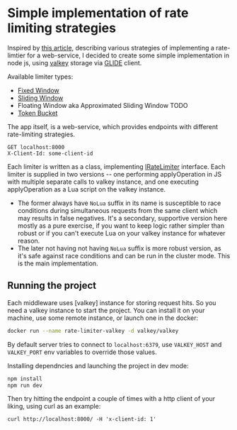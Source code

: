 # Simple implementation of rate limiting strategies

Inspired by [this article](https://smudge.ai/blog/ratelimit-algorithms),
describing various strategies of implementing a rate-limtier for a web-service,
I decided to create some simple implementation in node js, using
[valkey](https://valkey.io/) storage via [GLIDE](https://valkey.io/valkey-glide/)
client.

Available limiter types:

- [Fixed Window](./src//Limiters/FixedWindowLimiter.ts)
- [Sliding Window](./src/Limiters/SlidingWindowLimiter.ts)
- Floating Window aka Approximated Sliding Window TODO
- [Token Bucket](./src/Limiters/TokenBucketLimiter.ts)

The app itself, is a web-service, which provides endpoints with different
rate-limiting strategies.

```http
GET localhost:8000
X-Client-Id: some-client-id
```

Each limiter is written as a class, implementing
[IRateLimiter](./src//Limiters//IRateLimiter.ts) interface. Each limiter
is supplied in two versions -- one performing applyOperation in JS with multiple
separate calls to valkey instance, and one executing applyOperation as a Lua
script on the valkey instance.

- The former always have `NoLua` suffix in its name is susceptible to
  race conditions during simultaneous requests from the same client which may
  results in false negatives. It's a secondary, supportive version here mostly
  as a pure exercise, if you want to keep logic rather simpler than robust or
  if you can't execute Lua on your valkey instance for whatever reason.
- The later not having not having `NoLua` suffix is more robust version, as it's
  safe against race conditions and can be run in the cluster mode. This is the
  main implementation.

## Running the project

Each middleware uses [valkey] instance for storing request hits.
So you need a valkey instance to start the project. You can install it on
your machine, use some remote instance, or launch one in the docker:

```sh
docker run --name rate-limiter-valkey -d valkey/valkey
```

By default server tries to connect to `localhost:6379`, use `VALKEY_HOST` and
`VALKEY_PORT` env variables to override those values.

Installing dependncies and launching the project in dev mode:

```sh
npm install
npm run dev
```

Then try hitting the endpoint a couple of times with a http client of your
liking, using curl as an example:

```
curl http://localhost:8000/ -H 'x-client-id: 1'
```
